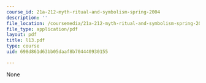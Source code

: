 ```yaml
---
course_id: 21a-212-myth-ritual-and-symbolism-spring-2004
description: ''
file_location: /coursemedia/21a-212-myth-ritual-and-symbolism-spring-2004/698d861d63bb05daaf8b704440930155_l13.pdf
file_type: application/pdf
layout: pdf
title: l13.pdf
type: course
uid: 698d861d63bb05daaf8b704440930155

---
```

None
